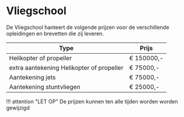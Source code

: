 # Vliegschool

De Vliegschool hanteert de volgende prijzen voor de verschillende opleidingen en brevetten die zij leveren.

| Type | Prijs |
|---|---|
|Helikopter of propeller| € 150000,-|
|extra aantekening Helikopter of propeller | € 75000,-|
|Aantekening jets | € 75000,- |
|Aantekening stuntvliegen | € 25000,- |

!!! attention "LET OP"
    De prijzen kunnen ten alle tijden worden worden gewijzigd